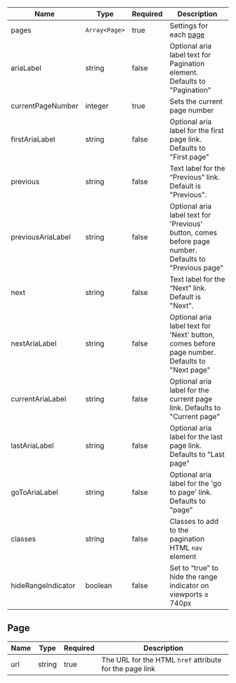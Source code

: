 | Name               | Type          | Required | Description                                                                                           |
| ------------------ | ------------- | -------- | ----------------------------------------------------------------------------------------------------- |
| pages              | `Array<Page>` | true     | Settings for each [page](#page)                                                                       |
| ariaLabel          | string        | false    | Optional aria label text for Pagination element. Defaults to "Pagination"                             |
| currentPageNumber  | integer       | true     | Sets the current page number                                                                          |
| firstAriaLabel     | string        | false    | Optional aria label for the first page link. Defaults to "First page"                                 |
| previous           | string        | false    | Text label for the “Previous” link. Default is "Previous".                                            |
| previousAriaLabel  | string        | false    | Optional aria label text for 'Previous' button, comes before page number. Defaults to "Previous page" |
| next               | string        | false    | Text label for the “Next” link. Default is "Next".                                                    |
| nextAriaLabel      | string        | false    | Optional aria label text for 'Next' button, comes before page number. Defaults to "Next page"         |
| currentAriaLabel   | string        | false    | Optional aria label for the current page link. Defaults to "Current page"                             |
| lastAriaLabel      | string        | false    | Optional aria label for the last page link. Defaults to "Last page"                                   |
| goToAriaLabel      | string        | false    | Optional aria label for the 'go to page' link. Defaults to "page"                                     |
| classes            | string        | false    | Classes to add to the pagination HTML `nav` element                                                   |
| hideRangeIndicator | boolean       | false    | Set to “true” to hide the range indicator on viewports &geq; 740px                                    |

## Page

| Name | Type   | Required | Description                                             |
| ---- | ------ | -------- | ------------------------------------------------------- |
| url  | string | true     | The URL for the HTML `href` attribute for the page link |
